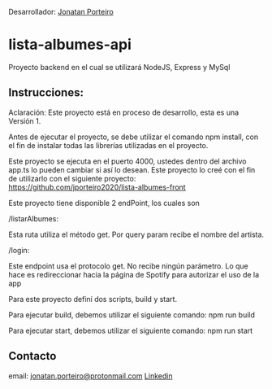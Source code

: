 Desarrollador: [Jonatan Porteiro](https://www.linkedin.com/in/jonatan-porteiro/)

# lista-albumes-api
Proyecto backend en el cual se utilizará NodeJS, Express y MySql

## Instrucciones:

Aclaración: Este proyecto está en proceso de desarrollo, esta es una Versión 1.

Antes de ejecutar el proyecto, se debe utilizar el comando npm install, con el fin de instalar todas las librerías utilizadas en el proyecto.

Este proyecto se ejecuta en el puerto 4000, ustedes dentro del archivo app.ts lo pueden cambiar si así lo desean. Este proyecto lo creé con el fin de utilizarlo con el
siguiente proyecto: https://github.com/jporteiro2020/lista-albumes-front

Este proyecto tiene disponible 2 endPoint, los cuales son 

/listarAlbumes:

Esta ruta utiliza el método get.
Por query param recibe el nombre del artista.

/login:

Este endpoint usa el protocolo get.
No recibe ningún parámetro.
Lo que hace es redireccionar hacia la página de Spotify para autorizar el uso de la app

Para este proyecto definí dos scripts, build y start.

Para ejecutar build, debemos utilizar el siguiente comando:
npm run build

Para ejecutar start, debemos utilizar el siguiente comando:
npm run start

## Contacto

email: jonatan.porteiro@protonmail.com
[Linkedin](https://www.linkedin.com/in/jonatan-porteiro/)
